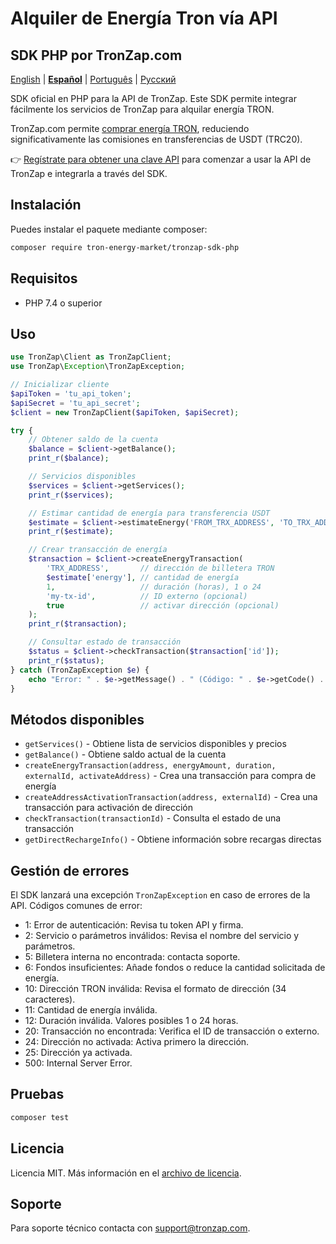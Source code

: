 # Alquiler de Energía Tron vía API
## SDK PHP por TronZap.com

[English](README.md) | **[Español](README.es.md)** | [Português](README.pt-br.md) | [Русский](README.ru.md)

SDK oficial en PHP para la API de TronZap.
Este SDK permite integrar fácilmente los servicios de TronZap para alquilar energía TRON.

TronZap.com permite [comprar energía TRON](https://tronzap.com/), reduciendo significativamente las comisiones en transferencias de USDT (TRC20).

👉 [Regístrate para obtener una clave API](https://tronzap.com) para comenzar a usar la API de TronZap e integrarla a través del SDK.

## Instalación

Puedes instalar el paquete mediante composer:

```bash
composer require tron-energy-market/tronzap-sdk-php
```

## Requisitos

- PHP 7.4 o superior

## Uso

```php
use TronZap\Client as TronZapClient;
use TronZap\Exception\TronZapException;

// Inicializar cliente
$apiToken = 'tu_api_token';
$apiSecret = 'tu_api_secret';
$client = new TronZapClient($apiToken, $apiSecret);

try {
    // Obtener saldo de la cuenta
    $balance = $client->getBalance();
    print_r($balance);

    // Servicios disponibles
    $services = $client->getServices();
    print_r($services);

    // Estimar cantidad de energía para transferencia USDT
    $estimate = $client->estimateEnergy('FROM_TRX_ADDRESS', 'TO_TRX_ADDRESS', 'TR7NHqjeKQxGTCi8q8ZY4pL8otSzgjLj6t');
    print_r($estimate);

    // Crear transacción de energía
    $transaction = $client->createEnergyTransaction(
        'TRX_ADDRESS',       // dirección de billetera TRON
        $estimate['energy'], // cantidad de energía
        1,                   // duración (horas), 1 o 24
        'my-tx-id',          // ID externo (opcional)
        true                 // activar dirección (opcional)
    );
    print_r($transaction);

    // Consultar estado de transacción
    $status = $client->checkTransaction($transaction['id']);
    print_r($status);
} catch (TronZapException $e) {
    echo "Error: " . $e->getMessage() . " (Código: " . $e->getCode() . ")\n";
}
```

## Métodos disponibles

- `getServices()` - Obtiene lista de servicios disponibles y precios
- `getBalance()` - Obtiene saldo actual de la cuenta
- `createEnergyTransaction(address, energyAmount, duration, externalId, activateAddress)` - Crea una transacción para compra de energía
- `createAddressActivationTransaction(address, externalId)` - Crea una transacción para activación de dirección
- `checkTransaction(transactionId)` - Consulta el estado de una transacción
- `getDirectRechargeInfo()` - Obtiene información sobre recargas directas

## Gestión de errores

El SDK lanzará una excepción `TronZapException` en caso de errores de la API. Códigos comunes de error:

- 1: Error de autenticación: Revisa tu token API y firma.
- 2: Servicio o parámetros inválidos: Revisa el nombre del servicio y parámetros.
- 5: Billetera interna no encontrada: contacta soporte.
- 6: Fondos insuficientes: Añade fondos o reduce la cantidad solicitada de energía.
- 10: Dirección TRON inválida: Revisa el formato de dirección (34 caracteres).
- 11: Cantidad de energía inválida.
- 12: Duración inválida. Valores posibles 1 o 24 horas.
- 20: Transacción no encontrada: Verifica el ID de transacción o externo.
- 24: Dirección no activada: Activa primero la dirección.
- 25: Dirección ya activada.
- 500: Internal Server Error.

## Pruebas

```bash
composer test
```

## Licencia

Licencia MIT. Más información en el [archivo de licencia](LICENSE).

## Soporte

Para soporte técnico contacta con [support@tronzap.com](mailto:support@tronzap.com).

